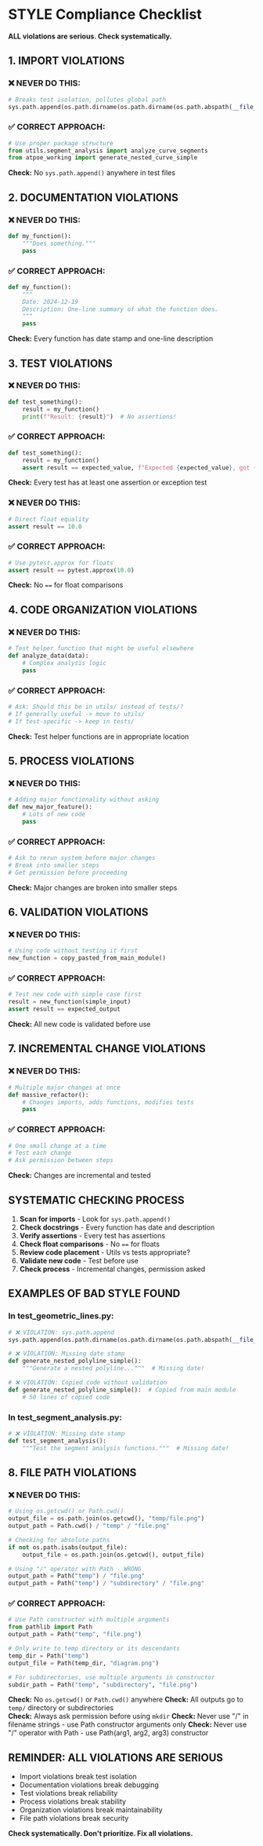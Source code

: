 # STYLE Compliance Checklist

**ALL violations are serious. Check systematically.**

## 1. IMPORT VIOLATIONS

### ❌ NEVER DO THIS:
```python
# Breaks test isolation, pollutes global path
sys.path.append(os.path.dirname(os.path.dirname(os.path.abspath(__file__))))
```

### ✅ CORRECT APPROACH:
```python
# Use proper package structure
from utils.segment_analysis import analyze_curve_segments
from atpoe_working import generate_nested_curve_simple
```

**Check:** No `sys.path.append()` anywhere in test files

## 2. DOCUMENTATION VIOLATIONS

### ❌ NEVER DO THIS:
```python
def my_function():
    """Does something."""
    pass
```

### ✅ CORRECT APPROACH:
```python
def my_function():
    """
    Date: 2024-12-19
    Description: One-line summary of what the function does.
    """
    pass
```

**Check:** Every function has date stamp and one-line description

## 3. TEST VIOLATIONS

### ❌ NEVER DO THIS:
```python
def test_something():
    result = my_function()
    print(f"Result: {result}")  # No assertions!
```

### ✅ CORRECT APPROACH:
```python
def test_something():
    result = my_function()
    assert result == expected_value, f"Expected {expected_value}, got {result}"
```

**Check:** Every test has at least one assertion or exception test

### ❌ NEVER DO THIS:
```python
# Direct float equality
assert result == 10.0
```

### ✅ CORRECT APPROACH:
```python
# Use pytest.approx for floats
assert result == pytest.approx(10.0)
```

**Check:** No `==` for float comparisons

## 4. CODE ORGANIZATION VIOLATIONS

### ❌ NEVER DO THIS:
```python
# Test helper function that might be useful elsewhere
def analyze_data(data):
    # Complex analysis logic
    pass
```

### ✅ CORRECT APPROACH:
```python
# Ask: Should this be in utils/ instead of tests/?
# If generally useful -> move to utils/
# If test-specific -> keep in tests/
```

**Check:** Test helper functions are in appropriate location

## 5. PROCESS VIOLATIONS

### ❌ NEVER DO THIS:
```python
# Adding major functionality without asking
def new_major_feature():
    # Lots of new code
    pass
```

### ✅ CORRECT APPROACH:
```python
# Ask to rerun system before major changes
# Break into smaller steps
# Get permission before proceeding
```

**Check:** Major changes are broken into smaller steps

## 6. VALIDATION VIOLATIONS

### ❌ NEVER DO THIS:
```python
# Using code without testing it first
new_function = copy_pasted_from_main_module()
```

### ✅ CORRECT APPROACH:
```python
# Test new code with simple case first
result = new_function(simple_input)
assert result == expected_output
```

**Check:** All new code is validated before use

## 7. INCREMENTAL CHANGE VIOLATIONS

### ❌ NEVER DO THIS:
```python
# Multiple major changes at once
def massive_refactor():
    # Changes imports, adds functions, modifies tests
    pass
```

### ✅ CORRECT APPROACH:
```python
# One small change at a time
# Test each change
# Ask permission between steps
```

**Check:** Changes are incremental and tested

## SYSTEMATIC CHECKING PROCESS

1. **Scan for imports** - Look for `sys.path.append()`
2. **Check docstrings** - Every function has date and description
3. **Verify assertions** - Every test has assertions
4. **Check float comparisons** - No `==` for floats
5. **Review code placement** - Utils vs tests appropriate?
6. **Validate new code** - Test before use
7. **Check process** - Incremental changes, permission asked

## EXAMPLES OF BAD STYLE FOUND

### In test_geometric_lines.py:
```python
# ❌ VIOLATION: sys.path.append
sys.path.append(os.path.dirname(os.path.dirname(os.path.abspath(__file__))))

# ❌ VIOLATION: Missing date stamp
def generate_nested_polyline_simple():
    """Generate a nested polyline..."""  # Missing date!

# ❌ VIOLATION: Copied code without validation
def generate_nested_polyline_simple():  # Copied from main module
    # 50 lines of copied code
```

### In test_segment_analysis.py:
```python
# ❌ VIOLATION: Missing date stamp
def test_segment_analysis():
    """Test the segment analysis functions."""  # Missing date!
```

## 8. FILE PATH VIOLATIONS

### ❌ NEVER DO THIS:
```python
# Using os.getcwd() or Path.cwd()
output_file = os.path.join(os.getcwd(), "temp/file.png")
output_path = Path.cwd() / "temp" / "file.png"

# Checking for absolute paths
if not os.path.isabs(output_file):
    output_file = os.path.join(os.getcwd(), output_file)

# Using "/" operator with Path - WRONG
output_path = Path("temp") / "file.png"
output_path = Path("temp") / "subdirectory" / "file.png"
```

### ✅ CORRECT APPROACH:
```python
# Use Path constructor with multiple arguments
from pathlib import Path
output_path = Path("temp", "file.png")

# Only write to temp directory or its descendants
temp_dir = Path("temp")
output_file = Path(temp_dir, "diagram.png")

# For subdirectories, use multiple arguments in constructor
subdir_path = Path("temp", "subdirectory", "file.png")
```

**Check:** No `os.getcwd()` or `Path.cwd()` anywhere
**Check:** All outputs go to `temp/` directory or subdirectories  
**Check:** Always ask permission before using `mkdir`
**Check:** Never use "/" in filename strings - use Path constructor arguments only
**Check:** Never use "/" operator with Path - use Path(arg1, arg2, arg3) constructor

## REMINDER: ALL VIOLATIONS ARE SERIOUS

- Import violations break test isolation
- Documentation violations break debugging
- Test violations break reliability
- Process violations break stability
- Organization violations break maintainability
- File path violations break security

**Check systematically. Don't prioritize. Fix all violations.**

